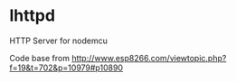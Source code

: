 # lhttpd

HTTP Server for nodemcu

Code base from http://www.esp8266.com/viewtopic.php?f=19&t=702&p=10979#p10890
